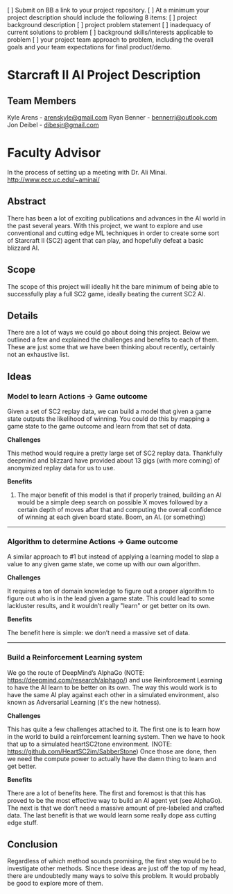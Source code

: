 [ ] Submit on BB a link to your project repository.
[ ] At a minimum your project description should include the following 8 items:
[ ] project background description
[ ] project problem statement
[ ] inadequacy of current solutions to problem
[ ] background skills/interests applicable to problem
[ ] your project team approach to problem, including the overall goals and your team expectations for final product/demo.



# Starcraft II AI Project Description

## Team Members

Kyle Arens  - arenskyle@gmail.com
Ryan Benner - bennerrj@outlook.com
Jon Deibel  - dibesjr@gmail.com

# Faculty Advisor

In the process of setting up a meeting with Dr. Ali Minai.  
http://www.ece.uc.edu/~aminai/

## Abstract

There has been a lot of exciting publications and advances in the AI world in the past several years. With this project, we want to explore and use conventional and cutting edge ML techniques in order to create some sort of Starcraft II (SC2) agent that can play, and hopefully defeat a basic blizzard AI.

## Scope

The scope of this project will ideally hit the bare minimum of being able to successfully play a full SC2 game, ideally beating the current SC2 AI.

## Details

There are a lot of ways we could go about doing this project. Below we outlined a few and explained the challenges and benefits to each of them. These are just some that we have been thinking about recently, certainly not an exhaustive list.

## Ideas

### Model to learn Actions -> Game outcome

Given a set of SC2 replay data, we can build a model that given a game state outputs the likelihood of winning. You could do this by mapping a game state to the game outcome and learn from that set of data.

**Challenges**

This method would require a pretty large set of SC2 replay data. Thankfully deepmind and blizzard have provided about 13 gigs (with more coming) of anonymized replay data for us to use.

**Benefits**

1. The major benefit of this model is that if properly trained, building an AI would be a simple deep search on possible X moves followed by a certain depth of moves after that and computing the overall confidence of winning at each given board state. Boom, an AI. (or something)

---

### Algorithm to determine Actions -> Game outcome

A similar approach to #1 but instead of applying a learning model to slap a value to any given game state, we come up with our own algorithm.

**Challenges**

It requires a ton of domain knowledge to figure out a proper algorithm to figure out who is in the lead given a game state. This could lead to some lackluster results, and it wouldn’t really "learn" or get better on its own.

**Benefits**

The benefit here is simple: we don’t need a massive set of data.

---

### Build a Reinforcement Learning system

We go the route of DeepMind’s AlphaGo (NOTE:  https://deepmind.com/research/alphago/) and use Reinforcement Learning to have the AI learn to be better on its own. The way this would work is to have the same AI play against each other in a simulated environment, also known as Adversarial Learning (it's the new hotness).

**Challenges**

This has quite a few challenges attached to it. The first one is to learn how in the world to build a reinforcement learning system. Then we have to hook that up to a simulated heartSC2tone environment. (NOTE:  https://github.com/HeartSC2im/SabberStone) Once those are done, then we need the compute power to actually have the damn thing to learn and get better.

**Benefits**

There are a lot of benefits here. The first and foremost is that this has proved to be the most effective way to build an AI agent yet (see AlphaGo). The next is that we don’t need a massive amount of pre-labeled and crafted data. The last benefit is that we would learn some really dope ass cutting edge stuff.

## Conclusion

Regardless of which method sounds promising, the first step would be to investigate other methods. Since these ideas are just off the top of my head, there are undoubtedly many ways to solve this problem. It would probably be good to explore more of them.
